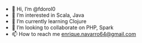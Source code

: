 - 👋 Hi, I’m @fdorol0
- 👀 I’m interested in Scala, Java
- 🌱 I’m currently learning Clojure
- 💞️ I’m looking to collaborate on PHP, Spark
- 📫 How to reach me enrique.navarro64@gmail.com

<!---
fdorol0/fdorol0 is a ✨ special ✨ repository because its `README.md` (this file) appears on your GitHub profile.
You can click the Preview link to take a look at your changes.
--->
